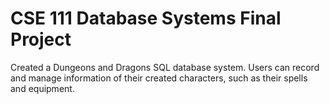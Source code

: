 # CSE 111 Database Systems Final Project
Created a Dungeons and Dragons SQL database system. Users can record and manage information of their created characters, such as their spells and equipment.
